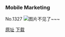 ### Mobile Marketing
No.1327
![图片不见了~~~](https://imgs.xkcd.com/comics/mobile_marketing.png)

[原址](https://xkcd.com//1327) [下载](https://imgs.xkcd.com/comics/mobile_marketing.png)

